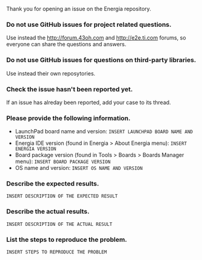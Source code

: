 Thank you for opening an issue on the Energia repository. 

### Do not use GitHub issues for project related questions. 

Use instead the http://forum.43oh.com and http://e2e.ti.com forums, so everyone can share the questions and answers.

### Do not use GitHub issues for questions on third-party libraries. 

Use instead their own reposytories.

### Check the issue hasn't been reported yet.

If an issue has alreday been reported, add your case to its thread.

### Please provide the following information.

* LaunchPad board name and version: `INSERT LAUNCHPAD BOARD NAME AND VERSION`
* Energia IDE version (found in Energia > About Energia menu): `INSERT ENERGIA VERSION`
* Board package version (found in Tools > Boards > Boards Manager menu): `INSERT BOARD PACKAGE VERSION`
* OS name and version: `INSERT OS NAME AND VERSION`

### Describe the expected results.

`INSERT DESCRIPTION OF THE EXPECTED RESULT`

### Describe the actual results.

`INSERT DESCRIPTION OF THE ACTUAL RESULT`

### List the steps to reproduce the problem.

`INSERT STEPS TO REPRODUCE THE PROBLEM`
